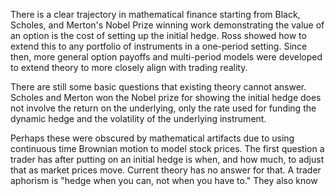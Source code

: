 There is a clear trajectory in mathematical finance starting from Black,
Scholes, and Merton's Nobel Prize winning work demonstrating the value of
an option is the cost of setting up the initial hedge.  Ross showed how
to extend this to any portfolio of instruments in a one-period setting.
Since then, more general option payoffs and multi-period models were
developed to extend theory to more closely align with trading reality.

There are still some basic questions that existing theory cannot answer.
Scholes and Merton won the Nobel prize for showing the initial hedge
does not involve the return on the underlying, only the rate used for
funding the dynamic hedge and the volatility of the underlying instrument.


Perhaps these were obscured by mathematical artifacts due to using
continuous time Brownian motion to model stock prices.
The first question a trader has after putting on an initial
hedge is when, and how much, to adjust that as market prices move.
Current theory has no answer for that. A trader aphorism is
"hedge when you can, not when you have to." They also know

